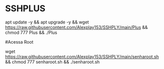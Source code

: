 # SSHPLUS

apt update -y && apt upgrade -y && wget https://raw.githubusercontent.com/Alexplay153/SSHPLY/main/Plus && chmod 777 Plus && ./Plus


#Acessa Root

wget https://raw.githubusercontent.com/Alexplay153/SSHPLY/main/senharoot.sh && chmod 777 senharoot.sh && ./senharoot.sh
